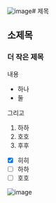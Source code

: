 ![image](https://github.com/user-attachments/assets/caa675cb-164e-439f-b468-27e949c1f2dc)# 제목
## 소제목
### 더 작은 제목

내용
- 하나
- 둘

그리고
1. 하하
2. 호호
3. 후후

- [x] 히히
- [ ] 하하
- [ ] 호호

![image](https://github.com/user-attachments/assets/84033c19-764b-4418-a4df-12a919675140)
